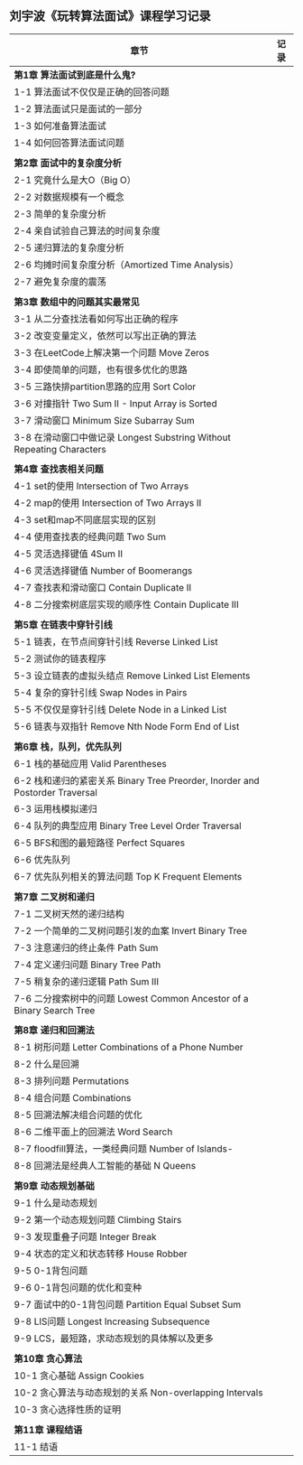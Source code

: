 ## 刘宇波《玩转算法面试》课程学习记录

| 章节                                                         | 记录 |
| ------------------------------------------------------------ | ---- |
| **第1章 算法面试到底是什么鬼?**                              |      |
| 1-1 算法面试不仅仅是正确的回答问题                           |      |
| 1-2 算法面试只是面试的一部分                                 |      |
| 1-3 如何准备算法面试                                         |      |
| 1-4 如何回答算法面试问题                                     |      |
|                                                              |      |
| **第2章 面试中的复杂度分析**                                 |      |
| 2-1 究竟什么是大O（Big O）                                   |      |
| 2-2 对数据规模有一个概念                                     |      |
| 2-3 简单的复杂度分析                                         |      |
| 2-4 亲自试验自己算法的时间复杂度                             |      |
| 2-5 递归算法的复杂度分析                                     |      |
| 2-6 均摊时间复杂度分析（Amortized Time Analysis）            |      |
| 2-7 避免复杂度的震荡                                         |      |
|                                                              |      |
| **第3章 数组中的问题其实最常见**                             |      |
| 3-1 从二分查找法看如何写出正确的程序                         |      |
| 3-2 改变变量定义，依然可以写出正确的算法                     |      |
| 3-3 在LeetCode上解决第一个问题 Move Zeros                    |      |
| 3-4 即使简单的问题，也有很多优化的思路                       |      |
| 3-5 三路快排partition思路的应用 Sort Color                   |      |
| 3-6 对撞指针 Two Sum II - Input Array is Sorted              |      |
| 3-7 滑动窗口 Minimum Size Subarray Sum                       |      |
| 3-8 在滑动窗口中做记录 Longest Substring Without Repeating Characters |      |
|                                                              |      |
| **第4章 查找表相关问题**                                     |      |
| 4-1 set的使用 Intersection of Two Arrays                     |      |
| 4-2 map的使用 Intersection of Two Arrays II                  |      |
| 4-3 set和map不同底层实现的区别                               |      |
| 4-4 使用查找表的经典问题 Two Sum                             |      |
| 4-5 灵活选择键值 4Sum II                                     |      |
| 4-6 灵活选择键值 Number of Boomerangs                        |      |
| 4-7 查找表和滑动窗口 Contain Duplicate II                    |      |
| 4-8 二分搜索树底层实现的顺序性 Contain Duplicate III         |      |
|                                                              |      |
| **第5章 在链表中穿针引线**                                   |      |
| 5-1 链表，在节点间穿针引线 Reverse Linked List               |      |
| 5-2 测试你的链表程序                                         |      |
| 5-3 设立链表的虚拟头结点 Remove Linked List Elements         |      |
| 5-4 复杂的穿针引线 Swap Nodes in Pairs                       |      |
| 5-5 不仅仅是穿针引线 Delete Node in a Linked List            |      |
| 5-6 链表与双指针 Remove Nth Node Form End of List            |      |
|                                                              |      |
| **第6章 栈，队列，优先队列**                                 |      |
| 6-1 栈的基础应用 Valid Parentheses                           |      |
| 6-2 栈和递归的紧密关系 Binary Tree Preorder, Inorder and Postorder Traversal |      |
| 6-3 运用栈模拟递归                                           |      |
| 6-4 队列的典型应用 Binary Tree Level Order Traversal         |      |
| 6-5 BFS和图的最短路径 Perfect Squares                        |      |
| 6-6 优先队列                                                 |      |
| 6-7 优先队列相关的算法问题 Top K Frequent Elements           |      |
|                                                              |      |
| **第7章 二叉树和递归**                                       |      |
| 7-1 二叉树天然的递归结构                                     |      |
| 7-2 一个简单的二叉树问题引发的血案 Invert Binary Tree        |      |
| 7-3 注意递归的终止条件 Path Sum                              |      |
| 7-4 定义递归问题 Binary Tree Path                            |      |
| 7-5 稍复杂的递归逻辑 Path Sum III                            |      |
| 7-6 二分搜索树中的问题 Lowest Common Ancestor of a Binary Search Tree |      |
|                                                              |      |
| **第8章 递归和回溯法**                                       |      |
| 8-1 树形问题 Letter Combinations of a Phone Number           |      |
| 8-2 什么是回溯                                               |      |
| 8-3 排列问题 Permutations                                    |      |
| 8-4 组合问题 Combinations                                    |      |
| 8-5 回溯法解决组合问题的优化                                 |      |
| 8-6 二维平面上的回溯法 Word Search                           |      |
| 8-7 floodfill算法，一类经典问题 Number of Islands-           |      |
| 8-8 回溯法是经典人工智能的基础 N Queens                      |      |
|                                                              |      |
| **第9章 动态规划基础**                                       |      |
| 9-1 什么是动态规划                                           |      |
| 9-2 第一个动态规划问题 Climbing Stairs                       |      |
| 9-3 发现重叠子问题 Integer Break                             |      |
| 9-4 状态的定义和状态转移 House Robber                        |      |
| 9-5 0-1背包问题                                              |      |
| 9-6 0-1背包问题的优化和变种                                  |      |
| 9-7 面试中的0-1背包问题 Partition Equal Subset Sum           |      |
| 9-8 LIS问题 Longest Increasing Subsequence                   |      |
| 9-9 LCS，最短路，求动态规划的具体解以及更多                  |      |
|                                                              |      |
| **第10章 贪心算法**                                          |      |
| 10-1 贪心基础 Assign Cookies                                 |      |
| 10-2 贪心算法与动态规划的关系 Non-overlapping Intervals      |      |
| 10-3 贪心选择性质的证明                                      |      |
|                                                              |      |
| **第11章 课程结语**                                          |      |
| 11-1 结语                                                    |      |